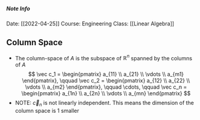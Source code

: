 ##### Note Info
Date: [[2022-04-25]]
Course: Engineering
Class: [[Linear Algebra]]
## Column Space
- The column-space of $A$ is the subspace of $\mathbb{R}^n$ spanned by the columns of $A$
$$ 
\vec c_1 = 
\begin{pmatrix}
a_{11} \\
a_{21} \\
\vdots \\
a_{m1}
\end{pmatrix}, \qquad
\vec c_2 = 
\begin{pmatrix}
a_{12} \\
a_{22} \\
\vdots \\
a_{m2}
\end{pmatrix}, \qquad \cdots, \qquad
\vec c_n = 
\begin{pmatrix}
a_{1n} \\
a_{2n} \\
\vdots \\
a_{mn}
\end{pmatrix}
$$
- NOTE: $\vec c_n$ is not linearly independent. This means the dimension of the column space is 1 smaller